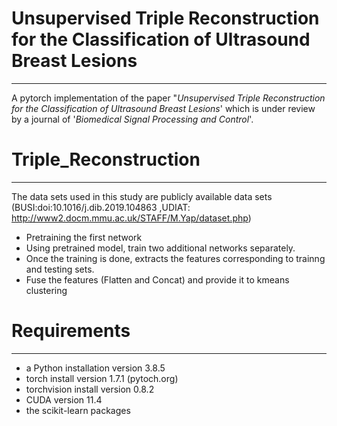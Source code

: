 # Unsupervised Triple Reconstruction for the Classification of Ultrasound Breast Lesions
___
A pytorch implementation of the paper "*Unsupervised Triple Reconstruction for the Classification of Ultrasound Breast Lesions*' which is under review by a journal of '*Biomedical Signal Processing and Control*'.



# Triple_Reconstruction
___
The data sets used in this study are publicly available data sets (BUSI:doi:10.1016/j.dib.2019.104863 ,UDIAT: http://www2.docm.mmu.ac.uk/STAFF/M.Yap/dataset.php)
* Pretraining the first network
* Using pretrained model, train two additional networks separately.
* Once the training is done, extracts the features corresponding to trainng and testing sets. 
* Fuse the features (Flatten and Concat) and provide it to kmeans clustering



# Requirements
___
- a Python installation version 3.8.5  
- torch install version 1.7.1 (pytoch.org)
- torchvision install version 0.8.2
- CUDA version 11.4
- the scikit-learn packages
